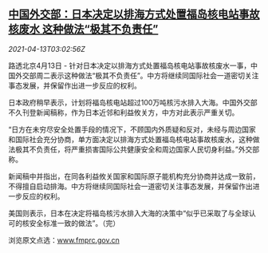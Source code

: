 <!--1618284662000-->
[中国外交部：日本决定以排海方式处置福岛核电站事故核废水 这种做法“极其不负责任”](https://cn.reuters.com/article/china-mofa-jp-fukushima-water-0413-idCNKBS2C008I)
------

<div><i>2021-04-13T03:02:56Z</i></div><p>路透北京4月13日 - 针对日本决定以排海方式处置福岛核电站事故核废水一事，中国外交部周二表示这种做法“极其不负责任”。中方将继续同国际社会一道密切关注事态发展，并保留作出进一步反应的权利。</p><p>日本政府稍早表示，计划将福岛核电站超过100万吨核污水排入大海。中国外交部不久刊登新闻稿称，作为日本近邻和利益攸关方，中方对此表示严重关切。</p><p>“日方在未穷尽安全处置手段的情况下，不顾国内外质疑和反对，未经与周边国家和国际社会充分协商，单方面决定以排海方式处置福岛核电站事故核废水，这种做法极其不负责任，将严重损害国际公共健康安全和周边国家人民切身利益。”外交部称。</p><p>新闻稿中并指出，在同各利益攸关国家和国际原子能机构充分协商并达成一致前，不得擅自启动排海。中方将继续同国际社会一道密切关注事态发展，并保留作出进一步反应的权利。</p><p>美国则表示，日本在决定将福岛核污水排入大海的决策中“似乎已采取了与全球认可的核安全标准一致的做法”。（完）</p><p>浏览原文点选：<a href="https://www.fmprc.gov.cn">www.fmprc.gov.cn</a></p>
